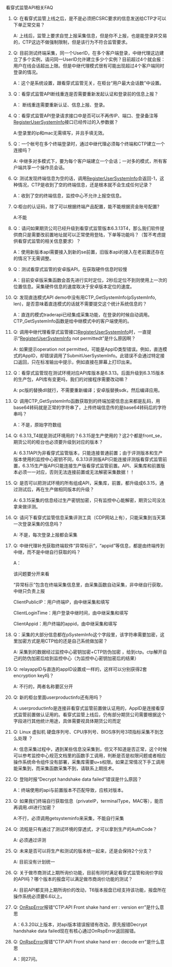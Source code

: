 <p>看穿式监管API相关FAQ</p>
<ol>
<li><p>Q: 在看穿式监管上线之后，是不是必须把CSRC要求的信息发送给CTP才可以下单正常交易？</p>
<p>A: 上线后，监管上要求自觉上报采集信息，但是你不上报，也是能登录并交易的，CTP这边不做强制限制，但是该行为不符合监管要求。</p></li>
<li><p>Q:   目前测试终端采集，同一个UserID，在多个客户端登录，中继代理这边建立了多个实例，请问同一UserID允许建立多少个实例？目前超过4个就会报：用户在线会话超出上限。但是中继代理模式很有可能出现超过4个客户端同时登录的情况。</p>
<p>A：这个是系统设置，跟看穿式监管无关，在柜台“用户最大会话数”中设置。</p></li>
<li><p>Q：看穿式监管API断线重连是否需要重新发起认证和登录前的信息上报？</p>
<p>A： 断线重连需要重新认证、信息上报、登录。</p></li>
<li><p>Q：看穿式监管API登录请求接口中是否可以不再传IP、端口、登录备注等<a href="../../JYJK/CTHOSTFTDCTRADERSPI/REGISTERUSERSYSTEMINFO/">RegisterUserSystemInfo</a>接口已经传过的入参数据？</p>
<p>A:登录里的ip和mac无需填写，并且手填无效。</p></li>
<li><p>Q：一个帐号在多个终端登录时，通过中继代理必须每个终端和CTP建立一个连接吗？ </p>
<p>A: 中继多对多模式下，要为每个客户端建立一个会话；一对多的模式，所有客户端共享一个操作员会话。</p></li>
<li><p>Q: 测试发现终端信息为空的话，调用<a href="../../JYJK/CTHOSTFTDCTRADERSPI/REGISTERUSERSYSTEMINFO/">RegisterUserSystemInfo</a>会返回-1，这种情况，CTP是收到了空的终端信息，还是根本就不会生成任何记录？</p>
<p>A：收到了空的终端信息，监控中心不允许上报空信息。</p></li>
<li><p>Q:柜台的认证码，除了可以根据终端产品配置，能不能根据资金账号配置?</p>
<p>A:不能</p></li>
<li><p>Q：请问如果期货公司已经升级到看穿式监管版本6.3.13T4，那么我们软件提供商只是需要改前置地址就可以正常使用登陆，下单等功能吗？（暂不考虑提供看穿式监管的相关信息要求）？</p>
<p>A：使用新版本api需要接入到新的se前置，旧版本api的接入在老前置还存在的情况下无需调整。</p></li>
<li><p>Q：测试看穿式监管的安卓版API，在获取硬件信息时较慢</p>
<p>A：目前安卓版采集函数会首先进行实时定位，2秒后定位不到则使用上一次的位置信息。采集硬件信息的速度取决于安卓版本定位的速度。</p></li>
<li><p>Q: 发现直连模式API demo中没有用CTP_GetSystemInfo(pSystemInfo, len)，是否意味着直连模式的话就不需要提交这个统计系统信息的？</p>
<p>A：直连的模式traderapi已经集成采集功能，在登录的时候自动调用。CTP_GetSystemInfo函数是给中继模式中的客户端使用的。</p></li>
<li><p>Q: 调用中继代理看穿式监管接口<a href="../../JYJK/CTHOSTFTDCTRADERSPI/REGISTERUSERSYSTEMINFO/">RegisterUserSystemInfo</a>时，一直提示“<a href="../../JYJK/CTHOSTFTDCTRADERSPI/REGISTERUSERSYSTEMINFO/">RegisterUserSystemInfo</a> not permittedt”是什么原因啊？</p>
<p>A: 如果提示operation not permitted，可能是AppID类型错误。例如，直连模式的AppID，却错误调用了SubmitUserSystemInfo。此错误不会通过特定接口返回，只在标准输出中提示，例如直接在屏幕上打印出来。</p></li>
<li><p>Q：看穿式监管现在测试环境对应API库版本是6.3.13。后面升级到6.3.15版本的生产包，API库有变更吗，我们的对接程序需要改动嘛？</p>
<p>A:  pc版的替换dll就行，不需要重新编译；安卓版替换sdk，然后编译应用。</p></li>
<li><p>Q: 调用CTP_GetSystemInfo函数获取到的终端加密信息出来都是乱码，用base64转码就是正常的字符串了，上传终端信息传的是base64转码后的字符串吗？</p>
<p>A：不是，原始字符数组</p></li>
<li><p>Q: 6.3.13_T4就是测试环境用的？6.3.15是生产使用的？这2个都是front_se，期货公司的柜台也必须要升级到对应的版本？</p>
<p>A:  6.3.11API为非看穿式监管版本，只能连接普通前置；由于评测版本和生产版本使用的监控中心密钥不同，6.3.13评测版API只能连接评测版看穿式监管前置，6.3.15生产版API只能连接生产版看穿式监管前置。API、采集库和前置版本必须一一对应，否则无法连接前置或无法解密采集数据！！</p></li>
<li><p>Q: 是否可以把测试环境的所有组成API，采集库，前置，都升级成6.3.15，通过测试后，再在生产做相同版本的升级？</p>
<p>A: 6.3.15采集的信息经过生产密钥加密，只有监控中心能解密，期货公司没法拿来做评测。</p></li>
<li><p>Q: 请问下看穿式监管信息采集评测工具（CDP网站上有），只能采集到当天第一次登录采集的信息吗？</p>
<p>A: 不是，每次登录上报都会采集</p></li>
<li><p>Q: 中继代理补充获取终端软件“异常标示”，“appid”等信息，都是由终端传到中继，而不是中继自行获取的吗？</p>
<p>A：</p>
<p>该问题要分开来看</p>
<p>“异常标示”包含在终端采集信息里，由采集函数自动采集，非中继自行获取，中继只负责上报</p>
<p>ClientPublicIP：用户终端IP，由中继采集和填写</p>
<p>ClientLoginTime：用户登录中继时间，由中继采集和填写</p>
<p>ClientAppid：用户终端的appid，由中继采集和填写</p></li>
<li><p>Q：采集的大部分信息都在pSystemInfo这个字段里，该字符串需要加密，这里加密方式是用CTP给的还是自己系统做加密？</p>
<p>A: 采集到的数据经过监控中心密钥加密+CTP防伪加密 ，给到ctp。ctp解开自己的防伪加密后给到监控中心（为监控中心密钥加密后的结果）</p></li>
<li><p>Q: relayappID与直连的appID设置成一样的，这样可以分别获得2套encryption key吗？</p>
<p>A: 不行的，两者名称要区分开</p></li>
<li><p>Q: 新的柜台里面userproductinfo还有用吗？</p>
<p>A: userproductinfo是连接非看穿式监管前置做认证用的，AppID是连接看穿式监管前置做认证用的。看穿式监管上线后，仍有部分期货公司需要根据这个字段进行其他统计用途，具体需要视具体期货公司而定</p></li>
<li><p>Q:  Linux 虚拟机 硬盘序列号、CPU序列号、BIOS序列号3项指标采集不到怎么处理 ？</p>
<p>A: 信息采集过程中，遇到某些信息没采集到，但又不知道是否正常，这个时候可以参考监控中心规范文档里的函数手工调用，判断是否是权限问题或者相应操作系统命令组件没有部署，采集库需要u+s权限。如果正常情况下手工调用能采集到，而采集函数采集不到，请联系上期技术。</p></li>
<li><p>Q: 登陆时报“Decrypt handshake data failed”错误是什么原因？</p>
<p>A：终端使用的api与前置版本不匹配导致，应核对版本。</p></li>
<li><p>Q: 如果我们终端自行获取信息（privateIP，terminalType，MAC等），能否再调用.dll进行加密？</p>
<p>A:不行，必须调用getsysteminfo来采集，不能自行采集</p></li>
<li><p>Q: 流程是只有通过了测试环境的穿透式，才可以拿到生产的AuthCode？</p>
<p>A: 必须通过评测</p></li>
<li><p>Q: 未来是否可以将生产和测试的版本统一起来，还是会保持2个分支？</p>
<p>A: 目前没有计划统一</p></li>
<li><p>Q: 关于做市商测试上期所询价功能，目前有同时满足看穿式监管和询价字段的API吗？哪个版本的报盘可以满足做市商询价功能的测试？</p>
<p>A: 目前API都支持上期所询价的改动，T6版本报盘已经支持该功能，报盘所在操作系统必须要6.6以上。</p></li>
<li><p>Q: <a href="../../HQJK/CTHOSTFTDCMDSPI/ONRSPERROR/">OnRspError</a>报错“CTP:API Front shake hand err : version err”是什么意思</p>
<p>A：6.3.20以上版本，对api版本错误报错有改动，原先报错Decrypt handshake data failed现在有核心通过OnRspError返回报错。</p></li>
<li><p><span alt="" id="anchor-id-05"></span>      Q: <a href="../../HQJK/CTHOSTFTDCMDSPI/ONRSPERROR/">OnRspError</a>报错“CTP:API Front shake hand err : decode err”是什么意思</p>
<p>A：同27问。</p></li>
</ol>
